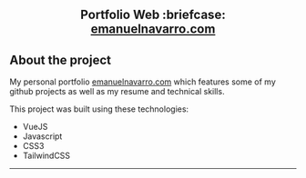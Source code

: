 <h2 align="center">
  Portfolio Web :briefcase:<br/>
  <a href="https://www.emanuelnavarro.com/" target="_blank">emanuelnavarro.com</a>
</h2>

## About the project

My personal portfolio <a href="https://www.emanuelnavarro.com/" target="_blank">emanuelnavarro.com</a> which features some of my github projects as well as my resume and technical skills.

This project was built using these technologies:

- VueJS
- Javascript
- CSS3
- TailwindCSS

---
